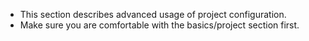 - This section describes advanced usage of project configuration.
- Make sure you are comfortable with the basics/project section first.
